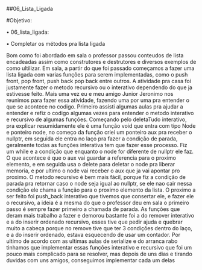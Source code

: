 ##06_Lista_Ligada

#Objetivo:

• 06_lista_ligada:

• Completar os métodos pra lista ligada 

Bom como foi abordado em sala o professor passou conteudos de lista encadeadas
assim como construtores e destrutores e diversos exemplos de como ultilizar.
Em sala, a partir do que foi passado começamos a fazer uma lista ligada
com varias funções para serem implementadas, como o push front, pop front,
push back pop back entre outros. A atividade pra casa foi justamente fazer o
metodo recursivo ou o interativo dependendo do que ja estivesse feito.
Mais uma vez eu e meu amigo Junior Jeronimo nos reunimos para fazer essa
atividade, fazendo uma por uma pra entender o que se acontece no codigo.
Primeiro assisti algumas aulas pra ajudar a entender e refiz o codigo algumas
vezes para entender o metodo interativo e recursivo de algumas funções.
Começando pelo deletaTudo interativo, pra explicar resumidamente ele é uma função void que entra com tipo Node e ponteiro node, no começo da função criei
um ponteiro aux pra receber o nullptr, em seguida ele entra no laço pra fazer
a condição de parada, geralmente todas as funções interativa tem que fazer
esse processo. Fiz um while e a condição que enquanto o node for diferente de 
nullptr ele faz. O que acontece é que o aux vai guardar a referencia para o proximo elemento, e em seguida usa o delete para deletar o node pra liberar
memoria, e por ultimo o node vai receber o aux que ja vai apontar pro proximo.
O metodo recursivo é bem mais fácil, porque fiz a condição de parada pra
retornar caso o node seja igual ao nullptr, se ele nao cair nessa condição
ele chama a função para o proximo elemento da lista.
O proximo a ser feito foi push_back interativo que tivemos que consertar ele,
e fazer ele o recursivo, a ideia é a mesma do que o professor deu em sala
o primeiro passo é sempre fazer primeiro a chamada de parada.
As funções que deram mais trabalho a fazer e demorou bastante foi a do remover
interativo e a do inserir ordenado recursivo, esses tive que pedir ajuda
e quebrar muito a cabeça porque no remove tive que ter 3 condições dentro do 
laço, e a do inserir ordenado, estava esquecendo de usar um contador.
Por ultimo de acordo com as ultimas aulas de serialize e do arranca rabo
tinhamos que implementar essas funções interativo e recursivo que foi um pouco mais complicado para se resolver, mas depois de uns dias e tirando duvidas com uns amigos, conseguimos implementar cada um delas

